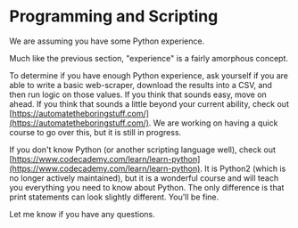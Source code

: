 # Programming and Scripting

We are assuming you have some Python experience.

Much like the previous section, "experience" is a fairly amorphous concept.

To determine if you have enough Python experience, ask yourself if you are able to write a basic web-scraper, download the results into a CSV, and then run logic on those values. If you think that sounds easy, move on ahead. If you think that sounds a little beyond your current ability, check out [https://automatetheboringstuff.com/](https://automatetheboringstuff.com/). We are working on having a quick course to go over this, but it is still in progress.

If you don't know Python \(or another scripting language well\), check out [https://www.codecademy.com/learn/learn-python](https://www.codecademy.com/learn/learn-python). It is Python2 \(which is no longer actively maintained\), but it is a wonderful course and will teach you everything you need to know about Python. The only difference is that print statements can look slightly different. You'll be fine.

Let me know if you have any questions.

